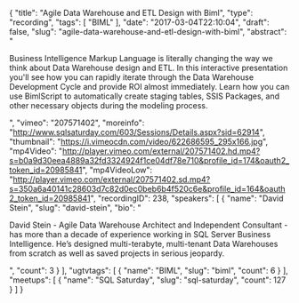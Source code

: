 {
  "title": "Agile Data Warehouse and ETL Design with Biml",
  "type": "recording",
  "tags": [
    "BIML"
  ],
  "date": "2017-03-04T22:10:04",
  "draft": false,
  "slug": "agile-data-warehouse-and-etl-design-with-biml",
  "abstract": "<p>Business Intelligence Markup Language is literally changing the way we think about Data Warehouse design and ETL. In this interactive presentation you'll see how you can rapidly iterate through the Data Warehouse Development Cycle and provide ROI almost immediately.  Learn how you can use BimlScript to automatically create staging tables, SSIS Packages, and other necessary objects during the modeling process.</p>",
  "vimeo": "207571402",
  "moreinfo": "http://www.sqlsaturday.com/603/Sessions/Details.aspx?sid=62914",
  "thumbnail": "https://i.vimeocdn.com/video/622686595_295x166.jpg",
  "mp4Video": "http://player.vimeo.com/external/207571402.hd.mp4?s=b0a9d30eea4889a32fd3324924f1ce04df78e710&profile_id=174&oauth2_token_id=20985841",
  "mp4VideoLow": "http://player.vimeo.com/external/207571402.sd.mp4?s=350a6a40141c28603d7c82d0ec0beb6b4f520c6e&profile_id=164&oauth2_token_id=20985841",
  "recordingID": 238,
  "speakers": [
    {
      "name": "David Stein",
      "slug": "david-stein",
      "bio": "<p>David Stein - Agile Data Warehouse Architect and Independent Consultant - has more than a decade of experience working in SQL Server Business Intelligence. He’s designed multi-terabyte, multi-tenant Data Warehouses from scratch as well as saved projects in serious jeopardy.</p>",
      "count": 3
    }
  ],
  "ugtvtags": [
    {
      "name": "BIML",
      "slug": "biml",
      "count": 6
    }
  ],
  "meetups": [
    {
      "name": "SQL Saturday",
      "slug": "sql-saturday",
      "count": 127
    }
  ]
}